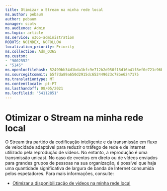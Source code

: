 ```yaml
---
title: Otimizar o Stream na minha rede local
ms.author: pebaum
author: pebaum
manager: scotv
ms.audience: Admin
ms.topic: article
ms.service: o365-administration
ROBOTS: NOINDEX, NOFOLLOW
localization_priority: Priority
ms.collection: Adm_O365
ms.custom:
- "9002552"
- "5145"
ms.openlocfilehash: 52499bb34d1bda1bfc9e712b2d950f18d16b41f8ef0e721c96b189b07f1cd461
ms.sourcegitcommit: b5f7da89a650d2915dc652449623c78be6247175
ms.translationtype: MT
ms.contentlocale: pt-PT
ms.lasthandoff: 08/05/2021
ms.locfileid: "54112851"
---
```

# <a name="optimizing-stream-within-my-local-network"></a>Otimizar o Stream na minha rede local

O Stream tira partido da codificação inteligente e da transmissão em fluxo de velocidade adaptável para reduzir o tráfego de rede e de internet utilizado pela reprodução de vídeos. No entanto, a reprodução é uma transmissão unicast. No caso de eventos em direto ou de vídeos enviados para grandes grupos de pessoas na sua organização, é possível que haja uma quantidade significativa de largura de banda de Internet consumida pelos espetadores. Para mais informações, consulte:

- [Otimizar a disponibilização de vídeos na minha rede local](https://docs.microsoft.com/stream/network-overview#optimizing-video-delivery-within-my-local-network)
